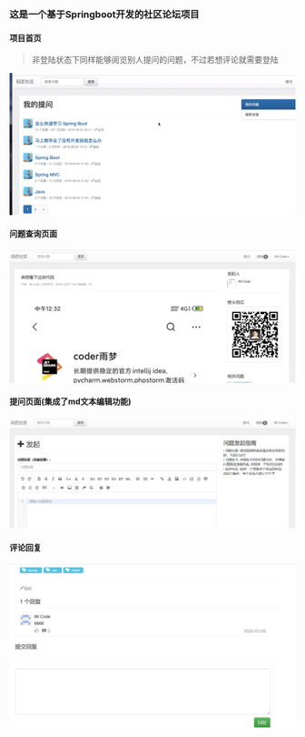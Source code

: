 ### 这是一个基于Springboot开发的社区论坛项目

#### 项目首页

> 非登陆状态下同样能够阅览别人提问的问题，不过若想评论就需要登陆

![1594541040806](.\asset\1594541040806.png)

#### 问题查询页面

![1594540927331](.\asset\1594540927331.png)

#### 提问页面(集成了md文本编辑功能)

![1594541093726](.\asset\1594541093726.png)

#### 评论回复

![1594541406704](.\asset\1594541406704.png)